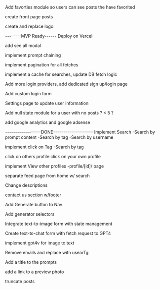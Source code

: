 <!-- @format -->

Add favorties module so users can see posts the have favorited

create front page posts

create and replace logo

--------MVP Ready------ Deploy on Vercel

add see all modal

implement prompt chaining

implement pagination for all fetches

implement a cache for searches, update DB fetch logic

Add more login providers, add dedicated sign up/login page

Add custom login form

Settings page to update user information

Add null state module for a user with no posts ? < 5 ?

add google analytics and google adsense

------------------DONE--------------------
Implement Search
-Search by prompt content
-Search by tag
-Search by username

implement click on Tag
-Search by tag

click on others profile
click on your own profile

implement View other profiles
-profile/[id]/ page

separate feed page from home w/ search

Change descriptions

contact us section w/footer

Add Generate button to Nav

Add generator selectors

Integrate text-to-image form with state management

Create text-to-chat form with fetch request to GPT4

implement gpt4v for image to text

Remove emails and replace with usearTg

Add a title to the prompts

add a link to a preview photo

truncate posts
